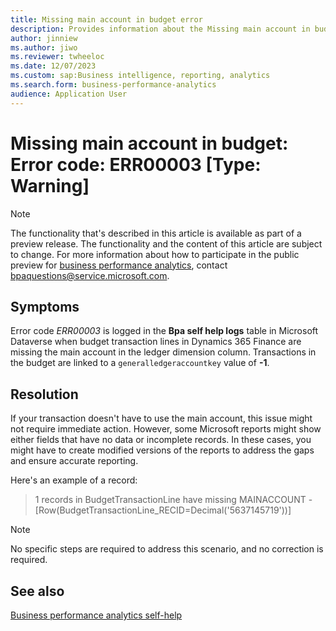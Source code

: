 ```yaml
---
title: Missing main account in budget error
description: Provides information about the Missing main account in budget error (error code ERR00003) in business performance analytics in Microsoft Dynamics 365 Finance.
author: jinniew
ms.author: jiwo
ms.reviewer: twheeloc 
ms.date: 12/07/2023
ms.custom: sap:Business intelligence, reporting, analytics
ms.search.form: business-performance-analytics
audience: Application User
---
```

# Missing main account in budget: Error code: ERR00003 [Type: Warning]

> [!NOTE]
> The functionality that's described in this article is available as part of a preview release. The functionality and the content of this article are subject to change. For more information about how to participate in the public preview for [business performance analytics](/dynamics365/finance/business-performance-analytics/business-performance-analytics-home-page), contact <bpaquestions@service.microsoft.com>.

## Symptoms

Error code *ERR00003* is logged in the **Bpa self help logs** table in Microsoft Dataverse when budget transaction lines in Dynamics 365 Finance are missing the main account in the ledger dimension column. Transactions in the budget are linked to a `generalledgeraccountkey` value of **-1**.

## Resolution

If your transaction doesn't have to use the main account, this issue might not require immediate action. However, some Microsoft reports might show either fields that have no data or incomplete records. In these cases, you might have to create modified versions of the reports to address the gaps and ensure accurate reporting.

Here's an example of a record:

> 1 records in BudgetTransactionLine have missing MAINACCOUNT - [Row(BudgetTransactionLine_RECID=Decimal('5637145719'))]

> [!NOTE]
> No specific steps are required to address this scenario, and no correction is required.

## See also

[Business performance analytics self-help](business-performance-analytics-self-help-overview.md)
